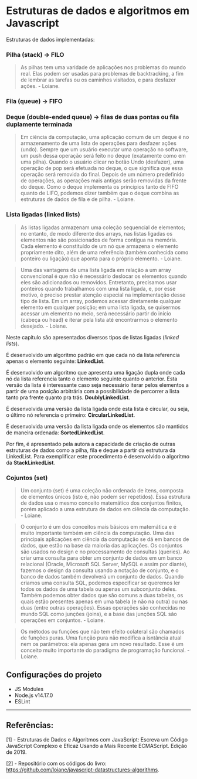 # Estruturas de dados e algoritmos em Javascript

Estruturas de dados implementadas:

### Pilha (stack) -> **FILO**

> As pilhas tem uma varidade de aplicações nos problemas do mundo real. Elas podem ser usadas para problemas de backtracking, a fim de lembrar as tarefas ou os caminhos visitados, e para desfazer ações. - Loiane.

### Fila (queue) -> **FIFO**

### Deque (double-ended queue) -> filas de duas pontas ou fila duplamente terminada

> Em ciência da computação, uma aplicação comum de um deque é no armazenamento de uma lista de operações para desfazer ações (undo). Sempre que um usuário executar uma operação no software, um push dessa operação será feito no deque (exatamente como em uma pilha). Quando o usuário clicar no botão Undo (desfazer), uma operação de pop será efetuada no deque, o que significa que essa operação será removida do final. Depois de um número predefinido de operações, as operações mais antigas serão removidas da frente do deque. Como o deque implementa os princípios tanto de FIFO quanto de LIFO, podemos dizer também que o deque combina as estruturas de dados de fila e de pilha. - Loiane.

### Lista ligadas (linked lists)

> As listas ligadas armazenam uma coleção sequencial de elementos; no entanto, de modo diferente dos arrays, nas listas ligadas os elementos não são posicionados de forma contígua na memória. Cada elemento é constituído de um nó que armazena o elemento propriamente dito, além de uma referência (também conhecida como ponteiro ou ligação) que aponta para o próprio elemento. - Loiane.

> Uma das vantagens de uma lista ligada em relação a um array convencional é que não é necessário deslocar os elementos quando eles são adicionados ou removidos. Entretanto, precisamos usar ponteiros quando trabalhamos com uma lista ligada, e, por esse motivo, é preciso prestar atenção especial na implementação desse tipo de lista. Em um array, podemos acessar diretamente qualquer elemento em qualquer posição; em uma lista ligada, se quisermos acessar um elemento no meio, será necessário partir do início (cabeça ou head) e iterar pela lista até encontrarmos o elemento desejado. - Loiane.

Neste capítulo são apresentados diversos tipos de listas ligadas (_linked lists_). 

É desenvolvido um algoritmo padrão em que cada nó da lista referencia apenas o elemento seguinte: **LinkedList**.

É desenvolvido um algoritmo que apresenta uma ligação dupla onde cada nó da lista referencia tanto o elemento seguinte quanto o anterior. Esta versão da lista é interessante caso seja necessário iterar pelos elementos a partir de uma posição arbitrária com a possibilidade de percorrer a lista tanto pra frente quanto pra trás. **DoublyLinkedList**.

É desenvolvida uma versão da lista ligada onde esta lista é circular, ou seja, o último nó referencia o primeiro: **CircularLinkedList**.

É desenvolvida uma versão da lista ligada onde os elementos são mantidos de maneira ordenada: **SortedLinkedList**.

Por fim, é apresentado pela autora a capacidade de criação de outras estruturas de dados como a pilha, fila e deque a partir da estrutura da LinkedList. Para exemplificar este procedimento é desenvolvido o algoritmo da **StackLinkedList**.

### Cojuntos (set)

> Um conjunto (set) é uma coleção não ordenada de itens, composta de elementos únicos (isto é, não podem ser repetidos). Essa estrutura de dados usa o mesmo conceito matemático dos conjuntos finitos, porém aplicado a uma estrutura de dados em ciência da computação. - Loiane.

> O conjunto é um dos conceitos mais básicos em matemática e é muito importante também em ciência da computação. Uma das principais aplicações em ciência da computação se dá em bancos de dados, que estão na base da maioria das aplicações. Os conjuntos são usados no design e no processamento de consultas (queries). Ao criar uma consulta para obter um conjunto de dados em um banco relacional (Oracle, Microsoft SQL Server, MySQL e assim por diante), fazemos o design da consulta usando a notação de conjunto, e o banco de dados também devolverá um conjunto de dados. Quando criamos uma consulta SQL, podemos especificar se queremos ler todos os dados de uma tabela ou apenas um subconjunto deles. Também podemos obter dados que são comuns a duas tabelas, os quais estão presentes apenas em uma tabela (e não na outra) ou nas duas (entre outras operações). Essas operações são conhecidas no mundo SQL como junções (joins), e a base das junções SQL são operações em conjuntos. - Loiane.

> Os métodos ou funções que não tem efeito colateral são chamados de funções puras. Uma função pura não modifica a isntância atual nem os parâmetros: ela apenas gera um novo resultado. Esse é um conceito muito importante do paradigma de programação funcional. - Loiane.

## Configurações do projeto

* JS Modules
* Node.js v14.17.0
* ESLint

---
## Referências:

[1] - Estruturas de Dados e Algoritmos com JavaScript: Escreva um Código JavaScript Complexo e Eficaz Usando a Mais Recente ECMAScript. Edição de 2019.

[2] - Repositório com os códigos do livro: https://github.com/loiane/javascript-datastructures-algorithms.